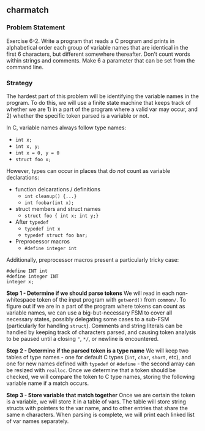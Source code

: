 charmatch
---

### Problem Statement
Exercise 6-2. Write a program that reads a C program and prints in
alphabetical order each group of variable names that are identical in the
first 6 characters, but different somewhere thereafter. Don't count words
within strings and comments. Make 6 a parameter that can be set from the
command line.

### Strategy
The hardest part of this problem will be identifying the variable names in the program. To do this, we will use a finite state machine that keeps track of whether we are 1) in a part of the program where a valid var may occur, and 2) whether the specific token parsed is a variable or not.

In C, variable names always follow type names:
* `int x;`
* `int x, y;`
* `int x = 0, y = 0`
* `struct foo x;`

However, types can occur in places that do _not_ count as variable declarations:
* function delcarations / definitions
  * `int cleanup() {...}`
  * `int foobar(int x);`
* struct members and struct names
  * `struct foo { int x; int y;}`
* After `typedef`
  * `typedef int x`
  * `typedef struct foo bar;`
* Preprocessor macros
  * `#define integer int`

Additionally, preprocessor macros present a particularly tricky case:
```
#define INT int
#define integer INT
integer x;
```

**Step 1 - Determine if we should parse tokens**
We will read in each non-whitespace token of the input program with `getword()` from `common/`. To figure out if we are in a part of the program where tokens can count as variable names, we can use a big-but-necessary FSM to cover all necessary states, possibly delegating some cases to a sub-FSM (particularly for handling `struct`). Comments and string literals can be handled by keeping track of characters parsed, and causing token analysis to be paused until a closing `"`, `*/`, or newline is encountered.

**Step 2 - Determine if the parsed token is a type name**
We will keep two tables of type names - one for default C types (`int`, `char`, `short`, etc), and one for new names defined with `typedef` or `#define` - the second array can be resized with `realloc`. Once we determine that a token should be checked, we will compare the token to C type names, storing the following variable name if a match occurs.

**Step 3 - Store variable that match together**
Once we are certain the token is a variable, we will store it in a table of vars. The table will store string structs with pointers to the var name, and to other entries that share the same n characters. When parsing is complete, we will print each linked list of var names separately.
